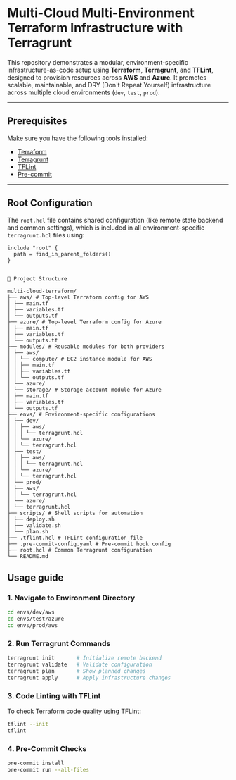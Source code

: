 # Multi-Cloud Multi-Environment Terraform Infrastructure with Terragrunt

This repository demonstrates a modular, environment-specific infrastructure-as-code setup using **Terraform**, **Terragrunt**, and **TFLint**, designed to provision resources across **AWS** and **Azure**. It promotes scalable, maintainable, and DRY (Don't Repeat Yourself) infrastructure across multiple cloud environments (`dev`, `test`, `prod`).

---

## Prerequisites

Make sure you have the following tools installed:

- [Terraform](https://developer.hashicorp.com/terraform/downloads)
- [Terragrunt](https://terragrunt.gruntwork.io/docs/getting-started/install/)
- [TFLint](https://github.com/terraform-linters/tflint)
- [Pre-commit](https://pre-commit.com/)

---

## Root Configuration

The `root.hcl` file contains shared configuration (like remote state backend and common settings), which is included in all environment-specific `terragrunt.hcl` files using:

```hcl
include "root" {
  path = find_in_parent_folders()
}


📁 Project Structure

multi-cloud-terraform/
├── aws/ # Top-level Terraform config for AWS
│ ├── main.tf
│ ├── variables.tf
│ └── outputs.tf
├── azure/ # Top-level Terraform config for Azure
│ ├── main.tf
│ ├── variables.tf
│ └── outputs.tf
├── modules/ # Reusable modules for both providers
│ ├── aws/
│ │ └── compute/ # EC2 instance module for AWS
│ │ ├── main.tf
│ │ ├── variables.tf
│ │ └── outputs.tf
│ └── azure/
│ └── storage/ # Storage account module for Azure
│ ├── main.tf
│ ├── variables.tf
│ └── outputs.tf
├── envs/ # Environment-specific configurations
│ ├── dev/
│ │ ├── aws/
│ │ │ └── terragrunt.hcl
│ │ └── azure/
│ │ └── terragrunt.hcl
│ ├── test/
│ │ ├── aws/
│ │ │ └── terragrunt.hcl
│ │ └── azure/
│ │ └── terragrunt.hcl
│ └── prod/
│ ├── aws/
│ │ └── terragrunt.hcl
│ └── azure/
│ └── terragrunt.hcl
├── scripts/ # Shell scripts for automation
│ ├── deploy.sh
│ ├── validate.sh
│ └── plan.sh
├── .tflint.hcl # TFLint configuration file
├── .pre-commit-config.yaml # Pre-commit hook config
├── root.hcl # Common Terragrunt configuration
└── README.md
````

## Usage guide

### 1. Navigate to Environment Directory

```bash
cd envs/dev/aws
cd envs/test/azure
cd envs/prod/aws
````

### 2. Run Terragrunt Commands

```bash
terragrunt init       # Initialize remote backend
terragrunt validate   # Validate configuration
terragrunt plan       # Show planned changes
terragrunt apply      # Apply infrastructure changes
````

### 3. Code Linting with TFLint
To check Terraform code quality using TFLint:

```bash
tflint --init
tflint
````
### 4. Pre-Commit Checks

```bash
pre-commit install
pre-commit run --all-files
````
